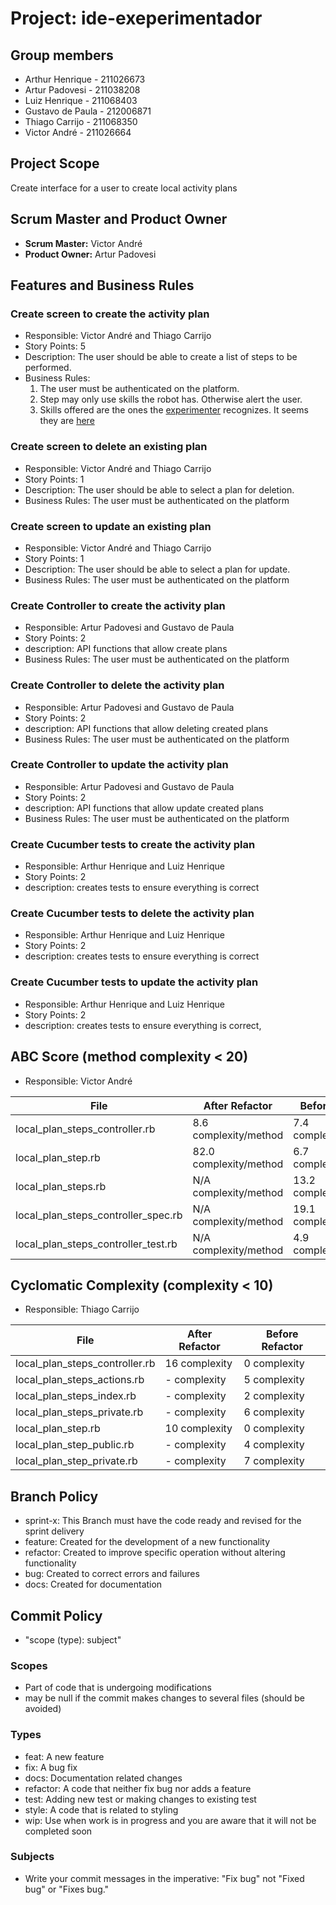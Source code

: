 # Project: ide-exeperimentador

## Group members

- Arthur Henrique - 211026673
- Artur Padovesi - 211038208
- Luiz Henrique - 211068403
- Gustavo de Paula - 212006871
- Thiago Carrijo - 211068350
- Victor André - 211026664

## Project Scope

Create interface for a user to create local activity plans

## Scrum Master and Product Owner

- **Scrum Master:** Victor André
- **Product Owner:** Artur Padovesi

## Features and Business Rules

### Create screen to create the activity plan

- Responsible: Victor André and Thiago Carrijo
- Story Points: 5
- Description: The user should be able to create a list of steps to be performed.
- Business Rules:
  1. The user must be authenticated on the platform.
  2. Step may only use skills the robot has. Otherwise alert the user.
  3. Skills offered are the ones the [experimenter](https://github.com/VicenteMoraes/robotics_sim) recognizes. It seems they are [here](https://github.com/VicenteMoraes/skill_library)

### Create screen to delete an existing plan

- Responsible: Victor André and Thiago Carrijo
- Story Points: 1
- Description: The user should be able to select a plan for deletion.
- Business Rules: The user must be authenticated on the platform

### Create screen to update an existing plan

- Responsible: Victor André and Thiago Carrijo
- Story Points: 1
- Description: The user should be able to select a plan for update.
- Business Rules: The user must be authenticated on the platform

### Create Controller to create the activity plan

- Responsible: Artur Padovesi and Gustavo de Paula
- Story Points: 2
- description: API functions that allow create plans
- Business Rules: The user must be authenticated on the platform

### Create Controller to delete the activity plan

- Responsible: Artur Padovesi and Gustavo de Paula
- Story Points: 2
- description: API functions that allow deleting created plans
- Business Rules: The user must be authenticated on the platform

### Create Controller to update the activity plan

- Responsible: Artur Padovesi and Gustavo de Paula
- Story Points: 2
- description: API functions that allow update created plans
- Business Rules: The user must be authenticated on the platform

### Create Cucumber tests to create the activity plan

- Responsible: Arthur Henrique and Luiz Henrique
- Story Points: 2
- description: creates tests to ensure everything is correct

### Create Cucumber tests to delete the activity plan

- Responsible: Arthur Henrique and Luiz Henrique
- Story Points: 2
- description: creates tests to ensure everything is correct

### Create Cucumber tests to update the activity plan

- Responsible: Arthur Henrique and Luiz Henrique
- Story Points: 2
- description: creates tests to ensure everything is correct,

## ABC Score (method complexity < 20)

- Responsible: Victor André

| File                                | After Refactor         | Before Refactor        |
| ----------------------------------- | ---------------------- | ---------------------- |
| local_plan_steps_controller.rb      | 8.6 complexity/method  | 7.4 complexity/method  |
| local_plan_step.rb                  | 82.0 complexity/method | 6.7 complexity/method  |
| local_plan_steps.rb                 | N/A complexity/method  | 13.2 complexity/method |
| local_plan_steps_controller_spec.rb | N/A complexity/method  | 19.1 complexity/method |
| local_plan_steps_controller_test.rb | N/A complexity/method  | 4.9 complexity/method  |

## Cyclomatic Complexity (complexity < 10)

- Responsible: Thiago Carrijo

| File                           | After Refactor | Before Refactor |
| ------------------------------ | -------------- | --------------- |
| local_plan_steps_controller.rb | 16 complexity  | 0 complexity    |
| local_plan_steps_actions.rb    | - complexity   | 5 complexity    |
| local_plan_steps_index.rb      | - complexity   | 2 complexity    |
| local_plan_steps_private.rb    | - complexity   | 6 complexity    |
| local_plan_step.rb             | 10 complexity  | 0 complexity    |
| local_plan_step_public.rb      | - complexity   | 4 complexity    |
| local_plan_step_private.rb     | - complexity   | 7 complexity    |

## Branch Policy

- sprint-x: This Branch must have the code ready and revised for the sprint delivery
- feature: Created for the development of a new functionality
- refactor: Created to improve specific operation without altering functionality
- bug: Created to correct errors and failures
- docs: Created for documentation

## Commit Policy

- "scope (type): subject"

### Scopes

- Part of code that is undergoing modifications
- may be null if the commit makes changes to several files (should be avoided)

### Types

- feat: A new feature
- fix: A bug fix
- docs: Documentation related changes
- refactor: A code that neither fix bug nor adds a feature
- test: Adding new test or making changes to existing test
- style: A code that is related to styling
- wip: Use when work is in progress and you are aware that it will not be completed soon

### Subjects

- Write your commit messages in the imperative: "Fix bug" not "Fixed bug" or "Fixes bug."
